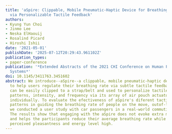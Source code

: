 ```yaml
---
title: 'aSpire: Clippable, Mobile Pneumatic-Haptic Device for Breathing Rate Regulation
  via Personalizable Tactile Feedback'
authors:
- Kyung Yun Choi
- Jinmo Lee
- Neska ElHaouij
- Rosalind Picard
- Hiroshi Ishii
date: '2021-05-01'
publishDate: '2025-07-12T20:29:43.961102Z'
publication_types:
- paper-conference
publication: '*Extended Abstracts of the 2021 CHI Conference on Human Factors in Computing
  Systems*'
doi: 10.1145/3411763.3451602
abstract: We introduce--aSpire--a clippable, mobile pneumatic-haptic device designed
  to help users regulate their breathing rate via subtle tactile feedback. aSpire
  can be easily clipped to a strap/belt and used to personalize tactile stimulation
  patterns, intensity, and frequency via its array of air pouch actuators that infate/defate
  individually. To evaluate the efectiveness of aSpire's diferent tactile stimulation
  patterns in guiding the breathing rate of people on the move, outof-lab environment,
  we conducted a user study with car passengers in a real-world commuting setting.
  The results show that engaging with the aSpire does not evoke extra mental stress,
  and helps the participants reduce their average breathing rate while keeping their
  perceived pleasantness and energy level high.
---
```

